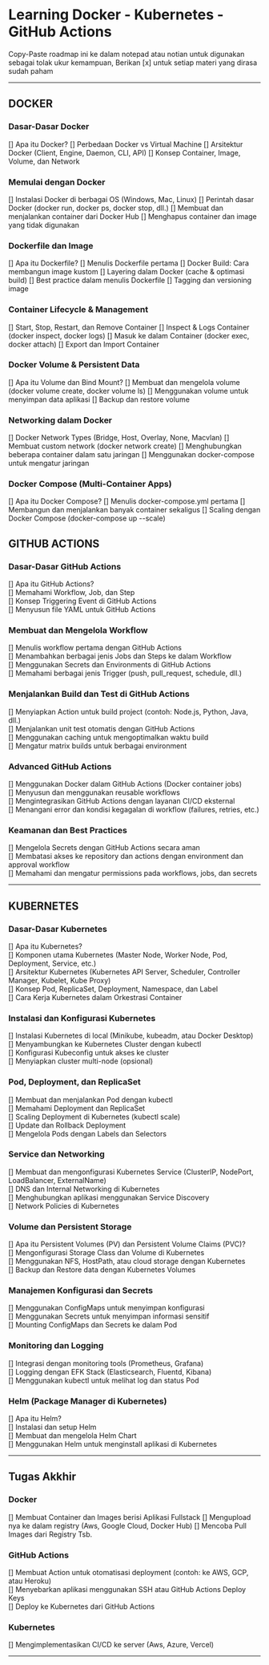 # Learning Docker - Kubernetes - GitHub Actions

Copy-Paste roadmap ini ke dalam notepad atau notian untuk digunakan sebagai tolak ukur kemampuan, Berikan [x] untuk setiap materi yang dirasa sudah paham

---

## DOCKER

### Dasar-Dasar Docker

[] Apa itu Docker?
[] Perbedaan Docker vs Virtual Machine
[] Arsitektur Docker (Client, Engine, Daemon, CLI, API)
[] Konsep Container, Image, Volume, dan Network

### Memulai dengan Docker

[] Instalasi Docker di berbagai OS (Windows, Mac, Linux)
[] Perintah dasar Docker (docker run, docker ps, docker stop, dll.)
[] Membuat dan menjalankan container dari Docker Hub
[] Menghapus container dan image yang tidak digunakan

### Dockerfile dan Image

[] Apa itu Dockerfile?
[] Menulis Dockerfile pertama
[] Docker Build: Cara membangun image kustom
[] Layering dalam Docker (cache & optimasi build)
[] Best practice dalam menulis Dockerfile
[] Tagging dan versioning image

### Container Lifecycle & Management

[] Start, Stop, Restart, dan Remove Container
[] Inspect & Logs Container (docker inspect, docker logs)
[] Masuk ke dalam Container (docker exec, docker attach)
[] Export dan Import Container

### Docker Volume & Persistent Data

[] Apa itu Volume dan Bind Mount?
[] Membuat dan mengelola volume (docker volume create, docker volume ls)
[] Menggunakan volume untuk menyimpan data aplikasi
[] Backup dan restore volume

### Networking dalam Docker

[] Docker Network Types (Bridge, Host, Overlay, None, Macvlan)
[] Membuat custom network (docker network create)
[] Menghubungkan beberapa container dalam satu jaringan
[] Menggunakan docker-compose untuk mengatur jaringan

### Docker Compose (Multi-Container Apps)

[] Apa itu Docker Compose?
[] Menulis docker-compose.yml pertama
[] Membangun dan menjalankan banyak container sekaligus
[] Scaling dengan Docker Compose (docker-compose up --scale)

## GITHUB ACTIONS

### Dasar-Dasar GitHub Actions

[] Apa itu GitHub Actions?  
[] Memahami Workflow, Job, dan Step  
[] Konsep Triggering Event di GitHub Actions  
[] Menyusun file YAML untuk GitHub Actions

### Membuat dan Mengelola Workflow

[] Menulis workflow pertama dengan GitHub Actions  
[] Menambahkan berbagai jenis Jobs dan Steps ke dalam Workflow  
[] Menggunakan Secrets dan Environments di GitHub Actions  
[] Memahami berbagai jenis Trigger (push, pull_request, schedule, dll.)

### Menjalankan Build dan Test di GitHub Actions

[] Menyiapkan Action untuk build project (contoh: Node.js, Python, Java, dll.)  
[] Menjalankan unit test otomatis dengan GitHub Actions  
[] Menggunakan caching untuk mengoptimalkan waktu build  
[] Mengatur matrix builds untuk berbagai environment

### Advanced GitHub Actions

[] Menggunakan Docker dalam GitHub Actions (Docker container jobs)  
[] Menyusun dan menggunakan reusable workflows  
[] Mengintegrasikan GitHub Actions dengan layanan CI/CD eksternal  
[] Menangani error dan kondisi kegagalan di workflow (failures, retries, etc.)

### Keamanan dan Best Practices

[] Mengelola Secrets dengan GitHub Actions secara aman  
[] Membatasi akses ke repository dan actions dengan environment dan approval workflow  
[] Memahami dan mengatur permissions pada workflows, jobs, dan secrets

---

## KUBERNETES

### Dasar-Dasar Kubernetes

[] Apa itu Kubernetes?  
[] Komponen utama Kubernetes (Master Node, Worker Node, Pod, Deployment, Service, etc.)  
[] Arsitektur Kubernetes (Kubernetes API Server, Scheduler, Controller Manager, Kubelet, Kube Proxy)  
[] Konsep Pod, ReplicaSet, Deployment, Namespace, dan Label  
[] Cara Kerja Kubernetes dalam Orkestrasi Container

### Instalasi dan Konfigurasi Kubernetes

[] Instalasi Kubernetes di local (Minikube, kubeadm, atau Docker Desktop)  
[] Menyambungkan ke Kubernetes Cluster dengan kubectl  
[] Konfigurasi Kubeconfig untuk akses ke cluster  
[] Menyiapkan cluster multi-node (opsional)

### Pod, Deployment, dan ReplicaSet

[] Membuat dan menjalankan Pod dengan kubectl  
[] Memahami Deployment dan ReplicaSet  
[] Scaling Deployment di Kubernetes (kubectl scale)  
[] Update dan Rollback Deployment  
[] Mengelola Pods dengan Labels dan Selectors

### Service dan Networking

[] Membuat dan mengonfigurasi Kubernetes Service (ClusterIP, NodePort, LoadBalancer, ExternalName)  
[] DNS dan Internal Networking di Kubernetes  
[] Menghubungkan aplikasi menggunakan Service Discovery  
[] Network Policies di Kubernetes

### Volume dan Persistent Storage

[] Apa itu Persistent Volumes (PV) dan Persistent Volume Claims (PVC)?  
[] Mengonfigurasi Storage Class dan Volume di Kubernetes  
[] Menggunakan NFS, HostPath, atau cloud storage dengan Kubernetes  
[] Backup dan Restore data dengan Kubernetes Volumes

### Manajemen Konfigurasi dan Secrets

[] Menggunakan ConfigMaps untuk menyimpan konfigurasi  
[] Menggunakan Secrets untuk menyimpan informasi sensitif  
[] Mounting ConfigMaps dan Secrets ke dalam Pod

### Monitoring dan Logging

[] Integrasi dengan monitoring tools (Prometheus, Grafana)  
[] Logging dengan EFK Stack (Elasticsearch, Fluentd, Kibana)  
[] Menggunakan kubectl untuk melihat log dan status Pod

### Helm (Package Manager di Kubernetes)

[] Apa itu Helm?  
[] Instalasi dan setup Helm  
[] Membuat dan mengelola Helm Chart  
[] Menggunakan Helm untuk menginstall aplikasi di Kubernetes

---

## Tugas Akkhir

### Docker

[] Membuat Container dan Images berisi Aplikasi Fullstack
[] Mengupload nya ke dalam registry (Aws, Google Cloud, Docker Hub)
[] Mencoba Pull Images dari Registry Tsb.

### GitHub Actions

[] Membuat Action untuk otomatisasi deployment (contoh: ke AWS, GCP, atau Heroku)  
[] Menyebarkan aplikasi menggunakan SSH atau GitHub Actions Deploy Keys  
[] Deploy ke Kubernetes dari GitHub Actions

### Kubernetes

[] Mengimplementasikan CI/CD ke server (Aws, Azure, Vercel)

---
